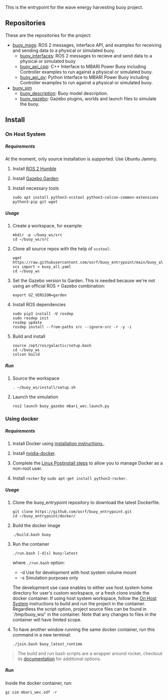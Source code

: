 This is the entrypoint for the wave energy harvesting buoy project.

## Repositories

These are the repositories for the project:

* [buoy_msgs](https://github.com/osrf/buoy_msgs): ROS 2 messages, interface API, and examples for
  receiving and sending data to a physical or simulated buoy.
    * [buoy_interfaces](https://github.com/osrf/buoy_msgs/tree/main/buoy_api_cpp): ROS 2 messages
      to recieve and send data to a physical or simulated buoy
    * [buoy_api_cpp](https://github.com/osrf/buoy_msgs/tree/main/buoy_api_cpp): C++ Interface to
      MBARI Power Buoy including Controller examples to run against a physical or simulated buoy.
    * [buoy_api_py](https://github.com/osrf/buoy_msgs/tree/main/buoy_api_py): Python Interface to
      MBARI Power Buoy including Controller examples to run against a physical or simulated buoy.
* [buoy_sim](https://github.com/osrf/buoy_sim)
    * [buoy_description](https://github.com/osrf/buoy_description/tree/main/buoy_description):
      Buoy model description.
    * [buoy_gazebo](https://github.com/osrf/buoy_description/tree/main/buoy_gazebo):
      Gazebo plugins, worlds and launch files to simulate the buoy.

## Install
### On Host System
##### Requirements
At the moment, only source installation is supported. Use Ubuntu Jammy.

1. Install [ROS 2 Humble](https://docs.ros.org/en/humble/index.html)

1. Install [Gazebo Garden](https://gazebosim.org/docs/garden)

1. Install necessary tools

    ```
    sudo apt install python3-vcstool python3-colcon-common-extensions python3-pip git wget
    ```

##### Usage

1. Create a workspace, for example:

    ```
    mkdir -p ~/buoy_ws/src
    cd ~/buoy_ws/src
    ```

1. Clone all source repos with the help of `vcstool`:

    ```
    wget https://raw.githubusercontent.com/osrf/buoy_entrypoint/main/buoy_all.yaml
    vcs import < buoy_all.yaml
    cd ~/buoy_ws
    ```

1. Set the Gazebo version to Garden. This is needed because we're not using an
   official ROS + Gazebo combination:

    ```
    export GZ_VERSION=garden
    ```

1. Install ROS dependencies

    ```
    sudo pip3 install -U rosdep
    sudo rosdep init
    rosdep update
    rosdep install --from-paths src --ignore-src -r -y -i
    ```

1. Build and install

    ```
    source /opt/ros/galactic/setup.bash
    cd ~/buoy_ws
    colcon build
    ```

##### Run

1. Source the workspace

    `. ~/buoy_ws/install/setup.sh`

1. Launch the simulation

    `ros2 launch buoy_gazebo mbari_wec.launch.py`


### Using docker
##### Requirements

1. Install Docker using [installation instructions.](https://docs.docker.com/engine/install/ubuntu/).

1. Install [nvidia-docker](https://docs.nvidia.com/datacenter/cloud-native/container-toolkit/install-guide.html#docker).

1. Complete the [Linux Postinstall steps](https://docs.docker.com/engine/install/linux-postinstall/) to allow you to manage Docker as a non-root user.

1. Install `rocker` by `sudo apt-get install python3-rocker`.

##### Usage

1. Clone the buoy_entrypoint repository to download the latest Dockerfile.

    ```
    git clone https://github.com/osrf/buoy_entrypoint.git
    cd ~/buoy_entrypoint/docker/
    ```

1. Build the docker image

    ```
    ./build.bash buoy
    ```

1. Run the container

    ```
    ./run.bash [-d|s] buoy:latest
    ```
    where `./run.bash` option:
    * -d     Use for development with host system volume mount
    * -s     Simulation purposes only

    The development use case enables to either use host system home directory for user's custom workspace, or a fresh clone inside the docker container. If using host system workspace, follow the [On Host System](#on-host-system) instructions to build and run the project in the container.
    Regardless the script option, project source files can be found in `/tmp/buoy_ws/' in the container. Note that any changes to files in the container will have limited scope.

1. To have another window running the same docker container, run this command in a new terminal:

   ```
   ./join.bash buoy_latest_runtime
   ```

> The build and run bash scripts are a wrapper around rocker, checkout its [documentation](https://github.com/osrf/rocker) for additional options.

##### Run

Inside the docker container, run:

```
gz sim mbari_wec.sdf -r
```
